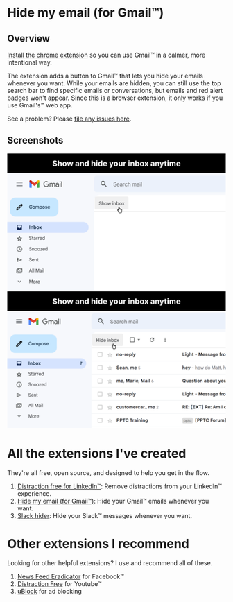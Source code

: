 # Hide my email (for Gmail™)
## Overview
[Install the chrome extension](https://chrome.google.com/webstore/detail/gmail-inbox-hider/koobmglbcddgeoopgphanmhjppfaehaa?hl=en) so you can use Gmail™ in a calmer, more intentional way. 
 
The extension adds a button to Gmail™ that lets you hide your emails whenever you want. While your emails are hidden, you can still use the top search bar to find specific emails or conversations, but emails and red alert badges won't appear. Since this is a browser extension, it only works if you use Gmail's™ web app.

See a problem? Please [file any issues here](https://github.com/mthurmond/inbox-hider-for-gmail/issues). 

## Screenshots
![Emails are hidden](/chrome-store/inbox-hidden.png)
![Emails are showing](/chrome-store/inbox-showing.png)

# All the extensions I've created
They're all free, open source, and designed to help you get in the flow.

1. [Distraction free for LinkedIn™](https://github.com/mthurmond/distraction-free-for-linkedin): Remove distractions from your LinkedIn™ experience.
2. [Hide my email (for Gmail™)](https://github.com/mthurmond/inbox-hider-for-gmail): Hide your Gmail™ emails whenever you want.
3. [Slack hider](https://github.com/mthurmond/slack-hider): Hide your Slack™ messages whenever you want.

# Other extensions I recommend
Looking for other helpful extensions? I use and recommend all of these. 

1. [News Feed Eradicator](https://github.com/jordwest/news-feed-eradicator) for Facebook™
2. [Distraction Free](https://chrome.google.com/webstore/detail/df-tube-distraction-free/mjdepdfccjgcndkmemponafgioodelna?hl=en) for Youtube™
3. [uBlock](https://github.com/gorhill/uBlock) for ad blocking